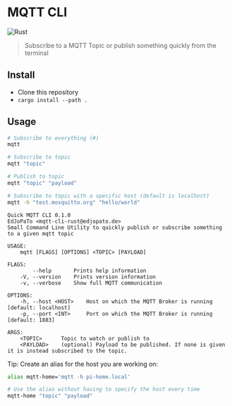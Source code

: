 # MQTT CLI
![Rust](https://github.com/EdJoPaTo/mqtt-cli/workflows/Rust/badge.svg)

> Subscribe to a MQTT Topic or publish something quickly from the terminal

## Install

- Clone this repository
- `cargo install --path .`

## Usage

```sh
# Subscribe to everything (#)
mqtt

# Subscribe to topic
mqtt "topic"

# Publish to topic
mqtt "topic" "payload"

# Subscribe to topic with a specific host (default is localhost)
mqtt -h "test.mosquitto.org" "hello/world"
```

```plaintext
Quick MQTT CLI 0.1.0
EdJoPaTo <mqtt-cli-rust@edjopato.de>
Small Command Line Utility to quickly publish or subscribe something to a given mqtt topic

USAGE:
    mqtt [FLAGS] [OPTIONS] <TOPIC> [PAYLOAD]

FLAGS:
        --help       Prints help information
    -V, --version    Prints version information
    -v, --verbose    Show full MQTT communication

OPTIONS:
    -h, --host <HOST>    Host on which the MQTT Broker is running [default: localhost]
    -p, --port <INT>     Port on which the MQTT Broker is running [default: 1883]

ARGS:
    <TOPIC>      Topic to watch or publish to
    <PAYLOAD>    (optional) Payload to be published. If none is given it is instead subscribed to the topic.
```

Tip: Create an alias for the host you are working on:
```bash
alias mqtt-home='mqtt -h pi-home.local'

# Use the alias without having to specify the host every time
mqtt-home "topic" "payload"
```
